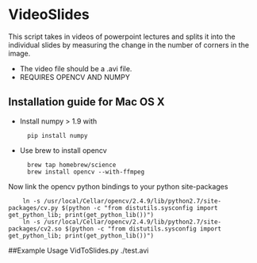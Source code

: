 # VideoSlides

This script takes in videos of powerpoint lectures and splits it into the individual slides by measuring the change in the number of corners in the image.
* The video file should be a .avi file.
* REQUIRES OPENCV AND NUMPY

## Installation guide for Mac OS X

* Install numpy > 1.9 with

		pip install numpy
* Use brew to install opencv

		brew tap homebrew/science
		brew install opencv --with-ffmpeg
Now link the opencv python bindings to your python site-packages

		ln -s /usr/local/Cellar/opencv/2.4.9/lib/python2.7/site-packages/cv.py $(python -c "from distutils.sysconfig import get_python_lib; print(get_python_lib())")
		ln -s /usr/local/Cellar/opencv/2.4.9/lib/python2.7/site-packages/cv2.so $(python -c "from distutils.sysconfig import get_python_lib; print(get_python_lib())")

##Example Usage
	VidToSlides.py ./test.avi